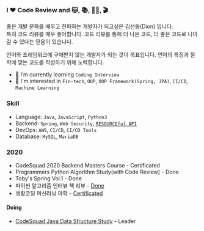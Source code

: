 ### I ❤️ Code Review and 🐱, 📚, 🏋️‍♂️, 🎬

좋은 개발 문화를 배우고 전파하는 개발자가 되고싶은 김선동(Dion) 입니다.  
특히 코드 리뷰를 매우 좋아합니다. 코드 리뷰를 통해 더 나은 코드, 더 좋은 코드로 나아갈 수 있다는 믿음이 있습니다.

언어와 프레임워크에 구애받지 않는 개발자가 되는 것이 목표입니다. 언어의 특징과 철학에 맞는 코드를 작성하기 위해 노력합니다.

- 🌱 I’m currently learning `Coding Interview`
- 🤔 I'm interested in `Fin-tech`, `OOP`, `OOP Framework(Spring, JPA)`, `CI/CD`, `Machine Learning`

<!-- [![Solved.ac프로필](http://mazassumnida.wtf/api/v2/generate_badge?boj=ksundong)](https://solved.ac/ksundong)  -->
<!-- ![github stats](https://github-readme-stats.vercel.app/api?username=ksundong&show_icons=true) -->

### Skill

- Language: `Java`, `JavaScript`, `Python3`
- Backend: `Spring`, `Web Security`, [`RESOURCEful API`](https://medium.com/@trevorhreed/you-re-api-isn-t-restful-and-that-s-good-b2662079cf0e)
- DevOps: `AWS`, `CI/CD`, `CI/CD Tools`
- Database: `MySQL`, `MariaDB`

### 2020

- CodeSquad 2020 Backend Masters Course - Certificated
- Programmers Python Algorithm Study(with Code Review) - Done
- Toby's Spring Vol.1 - Done
- 파이썬 알고리즘 인터뷰 책 리뷰 - [Done](https://velog.io/@dion/%ED%8C%8C%EC%9D%B4%EC%8D%AC-%EC%95%8C%EA%B3%A0%EB%A6%AC%EC%A6%98-%EC%9D%B8%ED%84%B0%EB%B7%B0-%EB%A6%AC%EB%B7%B0)
- 생활코딩 머신러닝 야학 - [Certificated](https://cert.yah.ac/?d=2020.10.1&n=%EA%B9%80%EC%84%A0%EB%8F%99&t=2&a=%EB%A8%B8%EC%8B%A0%EB%9F%AC%EB%8B%9D%EC%95%BC%ED%95%99)

#### Doing

- [CodeSquad Java Data Structure Study](https://github.com/Data-Structure-Study/java-datastructure) - Leader

<!--
#### TODO

- ~~취업~~
- JavaScript: The Definitive Guide
- Web Scalability for Startup Engineers
- HTTP 완벽 가이드
- Effective Java 3/E
- 오브젝트(조영호)


**ksundong/ksundong** is a ✨ _special_ ✨ repository because its `README.md` (this file) appears on your GitHub profile.

Here are some ideas to get you started:

- 🔭 I’m currently working on ...
- 👯 I’m looking to collaborate on ...
- 🤔 I’m looking for help with ...
- 💬 Ask me about ...
- 📫 How to reach me: ...
- 😄 Pronouns: Dion bot, D조교
- ⚡ Fun fact: ...
-->
